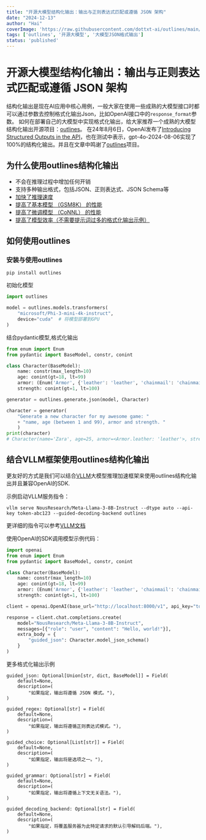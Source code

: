 ```yaml
---
title: "开源大模型结构化输出：输出与正则表达式匹配或遵循 JSON 架构"
date: "2024-12-13"
author: "Hai"
coverImage: 'https://raw.githubusercontent.com/dottxt-ai/outlines/main/docs/assets/images/logo.png'
tags: ['outlines', '开源大模型', '大模型JSON格式输出']
status: 'published'
---
```


# 开源大模型结构化输出：输出与正则表达式匹配或遵循 JSON 架构

结构化输出是现在AI应用中核心用例，一般大家在使用一些成熟的大模型接口时都可以通过参数去控制格式化输出Json，比如OpenAI接口中的`response_format`参数。
如何在部署自己的大模型中实现格式化输出，给大家推荐一个成熟的大模型结构化输出开源项目：[outlines](https://github.com/dottxt-ai/outlines)。
在24年8月6日，OpenAI发布了[Introducing Structured Outputs in the API](https://openai.com/index/introducing-structured-outputs-in-the-api/)，也在测试中表示，gpt-4o-2024-08-06实现了100%的结构化输出。并且在文章中鸣谢了[outlines](https://github.com/dottxt-ai/outlines)项目。

## 为什么使用outlines结构化输出

- 不会在推理过程中增加任何开销
- 支持多种输出格式，包括JSON、正则表达式、JSON Schema等
- [加快了推理速度](http://blog.dottxt.co/coalescence.html)
- [提高了基本模型 （GSM8K） 的性能](https://predibase.com/blog/lorax-outlines-better-json-extraction-with-structured-generation-and-lora)
- [提高了微调模型 （CoNNL） 的性能](https://predibase.com/blog/lorax-outlines-better-json-extraction-with-structured-generation-and-lora)
- [提高了模型效率（不需要提示词过多的格式化输出示例）](https://huggingface.co/blog/evaluation-structured-outputs)


## 如何使用outlines

### 安装与使用outlines

```
pip install outlines
```

初始化模型

```python
import outlines

model = outlines.models.transformers(
    "microsoft/Phi-3-mini-4k-instruct",
    device="cuda"  # 将模型部署到GPU
)
```

结合pydantic模型,格式化输出

```python
from enum import Enum
from pydantic import BaseModel, constr, conint

class Character(BaseModel):
    name: constr(max_length=10)
    age: conint(gt=18, lt=99)
    armor: (Enum('Armor', {'leather': 'leather', 'chainmail': 'chainmail', 'plate': 'plate'}))
    strength: conint(gt=1, lt=100)

generator = outlines.generate.json(model, Character)

character = generator(
    "Generate a new character for my awesome game: "
    + "name, age (between 1 and 99), armor and strength. "
    )
print(character)
# Character(name='Zara', age=25, armor=<Armor.leather: 'leather'>, strength=85)
```

## 结合VLLM框架使用outlines结构化输出

更友好的方式是我们可以结合[VLLM](https://github.com/vllm-project/vllm)大模型推理加速框架来使用outlines结构化输出并且兼容OpenAI的SDK.

示例启动VLLM服务指令：

```
vllm serve NousResearch/Meta-Llama-3-8B-Instruct --dtype auto --api-key token-abc123 --guided-decoding-backend outlines
```

更详细的指令可以参考[VLLM文档](https://docs.vllm.ai/en/latest/serving/openai_compatible_server.html)


使用OpenAI的SDK调用模型示例代码：

```python
import openai
from enum import Enum
from pydantic import BaseModel, constr, conint

class Character(BaseModel):
    name: constr(max_length=10)
    age: conint(gt=18, lt=99)
    armor: (Enum('Armor', {'leather': 'leather', 'chainmail': 'chainmail', 'plate': 'plate'}))
    strength: conint(gt=1, lt=100)

client = openai.OpenAI(base_url="http://localhost:8000/v1", api_key="token-abc123")

response = client.chat.completions.create(
    model="NousResearch/Meta-Llama-3-8B-Instruct",
    messages=[{"role": "user", "content": "Hello, world!"}],
    extra_body = {
        "guided_json": Character.model_json_schema()
    }
)
```

更多格式化输出示例

```
guided_json: Optional[Union[str, dict, BaseModel]] = Field(
    default=None,
    description=(
        "如果指定，输出将遵循 JSON 模式。"),
)

guided_regex: Optional[str] = Field(
    default=None,
    description=(
        "如果指定，输出将遵循正则表达式模式。"),
)

guided_choice: Optional[List[str]] = Field(
    default=None,
    description=(
        "如果指定，输出将是选项之一。"),
)

guided_grammar: Optional[str] = Field(
    default=None,
    description=(
        "如果指定，输出将遵循上下文无关语法。"),
)

guided_decoding_backend: Optional[str] = Field(
    default=None,
    description=(
        "如果指定，将覆盖服务器为此特定请求的默认引导解码后端。"),
)
```


